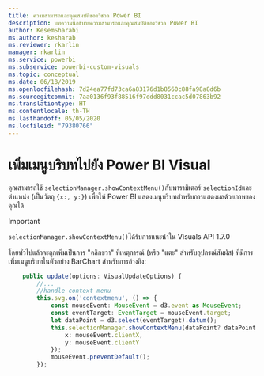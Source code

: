 ```yaml
---
title: ความสามารถและคุณสมบัติของวิชวล Power BI
description: บทความนี้อธิบายความสามารถและคุณสมบัติของวิชวล Power BI
author: KesemSharabi
ms.author: kesharab
ms.reviewer: rkarlin
manager: rkarlin
ms.service: powerbi
ms.subservice: powerbi-custom-visuals
ms.topic: conceptual
ms.date: 06/18/2019
ms.openlocfilehash: 7d24ea77fd73ca6a83176d1b8560c88fa98a8d6b
ms.sourcegitcommit: 7aa0136f93f88516f97ddd8031ccac5d07863b92
ms.translationtype: HT
ms.contentlocale: th-TH
ms.lasthandoff: 05/05/2020
ms.locfileid: "79380766"
---
```

# <a name="add-context-menu-to-power-bi-visual"></a>เพิ่มเมนูบริบทไปยัง Power BI Visual

คุณสามารถใช้ `selectionManager.showContextMenu()`กับพารามิเตอร์ `selectionId`และตำแหน่ง (เป็นวัตถุ `{x:, y:}`) เพื่อให้ Power BI แสดงเมนูบริบทสำหรับการแสดงผลด้วยภาพของคุณได้

> [!IMPORTANT]
> `selectionManager.showContextMenu()`ได้รับการแนะนำใน Visuals API 1.7.0

โดยทั่วไปแล้วจะถูกเพิ่มเป็นการ "คลิกขวา" ที่เหตุการณ์ (หรือ "แตะ" สำหรับอุปกรณ์สัมผัส) ที่มีการเพิ่มเมนูบริบทในตัวอย่าง BarChart สำหรับการอ้างอิง:

```typescript
    public update(options: VisualUpdateOptions) {
        //...
        //handle context menu
        this.svg.on('contextmenu', () => {
            const mouseEvent: MouseEvent = d3.event as MouseEvent;
            const eventTarget: EventTarget = mouseEvent.target;
            let dataPoint = d3.select(eventTarget).datum();
            this.selectionManager.showContextMenu(dataPoint? dataPoint.selectionId : {}, {
                x: mouseEvent.clientX,
                y: mouseEvent.clientY
            });
            mouseEvent.preventDefault();
        });
```
